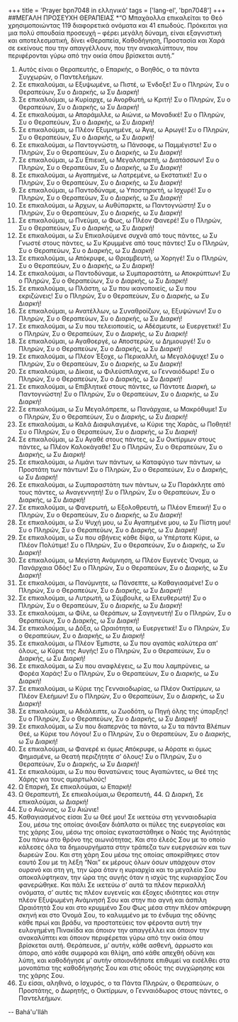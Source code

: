 +++
title = 'Prayer bpn7048 in ελληνικά'
tags = ['lang-el', 'bpn7048']
+++
##ΜΕΓΑΛΗ ΠΡΟΣΕΥΧΗ ΘΕΡΑΠΕΙΑΣ
*“Ο Μπαχάολλα επικαλείται το Θεό χρησιµοποιώντας 119 διαφορετικά ονόµατα και 41 επωδούς. Πρόκειται για µια πολύ σπουδαία προσευχή – φέρει µεγάλη δύναµη, είναι εξαγνιστική και αποτελεσµατική, δίνει «Θεραπεία, Καθοδήγηση, Προστασία και Χαρά σε εκείνους που την απαγγέλλουν, που την ανακαλύπτουν, που περιφέρονται γύρω από την οικία όπου βρίσκεται αυτή.”
1. Αυτός είναι ο Θεραπευτής, ο Επαρκής, ο Βοηθός, ο τα πάντα Συγχωρών, ο Παντελεήµων.
2. Σε επικαλούµαι, ω Εξυψωµένε, ω Πιστέ, ω Ένδοξε!
Συ ο Πληρών, Συ ο Θεραπεύων, Συ ο ∆ιαρκής, ω Συ ∆ιαρκή!
3. Σε επικαλούµαι, ω Κυρίαρχε, ω Ανορθωτή, ω Κριτή!
Συ ο Πληρών, Συ ο Θεραπεύων, Συ ο ∆ιαρκής, ω Συ ∆ιαρκή!
4. Σε επικαλούµαι, ω Απαράµιλλε, ω Αιώνιε, ω Μοναδικέ!
Συ ο Πληρών, Συ ο Θεραπεύων, Συ ο ∆ιαρκής, ω Συ ∆ιαρκή!
5. Σε επικαλούµαι, ω Πλέον Εξυµνηµένε, ω Άγιε, ω Αρωγέ!
Συ ο Πληρών, Συ ο Θεραπεύων, Συ ο ∆ιαρκής, ω Συ ∆ιαρκή!
6. Σε επικαλούµαι, ω Παντογνώστη, ω Πάνσοφε, ω Παµµέγιστε!
Συ ο Πληρών, Συ ο Θεραπεύων, Συ ο ∆ιαρκής, ω Συ ∆ιαρκή!
7. Σε επικαλούµαι, ω Συ Επιεική, ω Μεγαλοπρεπή, ω ∆ιατάσσων!
Συ ο Πληρών, Συ ο Θεραπεύων, Συ ο ∆ιαρκής, ω Συ ∆ιαρκή!
8. Σε επικαλούµαι, ω Αγαπηµένε, ω Λατρεµένε, ω Εκστατικέ!
Συ ο Πληρών, Συ ο Θεραπεύων, Συ ο ∆ιαρκής, ω Συ ∆ιαρκή!
9. Σε επικαλούµαι, ω Παντοδύναµε, ω Υποστηρικτή, ω Ισχυρέ!
Συ ο Πληρών, Συ ο Θεραπεύων, Συ ο ∆ιαρκής, ω Συ ∆ιαρκή!
10. Σε επικαλούµαι, ω Άρχων, ω Αυθύπαρκτε, ω Παντογνώστη!
Συ ο Πληρών, Συ ο Θεραπεύων,
Συ ο ∆ιαρκής, ω Συ ∆ιαρκή!
11. Σε επικαλούµαι, ω Πνεύµα, ω Φως, ω Πλέον Φανερέ!
Συ ο Πληρών, Συ ο Θεραπεύων, Συ ο ∆ιαρκής, ω Συ ∆ιαρκή!
12. Σε επικαλούµαι, ω Συ Επικαλούµενε συχνά από τους πάντες, ω Συ Γνωστέ στους πάντες, ω Συ Κρυµµένε από τους πάντες!
Συ ο Πληρών, Συ ο Θεραπεύων, Συ ο ∆ιαρκής, ω Συ ∆ιαρκή!
13. Σε επικαλούµαι, ω Απόκρυφε, ω Θριαµβευτή, ω Χορηγέ!
Συ ο Πληρών, Συ ο Θεραπεύων, Συ ο ∆ιαρκής, ω Συ ∆ιαρκή!
14. Σε επικαλούµαι, ω Παντοδύναµε, ω Συµπαραστάτη, ω Αποκρύπτων!
Συ ο Πληρών, Συ ο Θεραπεύων, Συ ο ∆ιαρκής, ω Συ ∆ιαρκή!
15. Σε επικαλούµαι, ω Πλάστη, ω Συ που ικανοποιείς, ω Συ που εκριζώνεις!
Συ ο Πληρών, Συ ο Θεραπεύων, Συ ο ∆ιαρκής, ω Συ ∆ιαρκή!
16. Σε επικαλούµαι, ω Ανατέλλων, ω Συναθροίζων, ω, Εξυψώνων!
Συ ο Πληρών, Συ ο Θεραπεύων, Συ ο ∆ιαρκής, ω Συ ∆ιαρκή!
17. Σε επικαλούµαι, ω Συ που τελειοποιείς, ω Αδέσµευτε, ω Ευεργετικέ!
Συ ο Πληρών, Συ ο Θεραπεύων, Συ ο ∆ιαρκής, ω Συ ∆ιαρκή!
18. Σε επικαλούµαι, ω Αγαθοεργέ, ω Αποστερών, ω ∆ηµιουργέ!
Συ ο Πληρών, Συ ο Θεραπεύων, Συ ο ∆ιαρκής, ω Συ ∆ιαρκή!
19. Σε επικαλούµαι, ω Πλέον Έξοχε, ω Περικαλλή, ω Μεγαλόψυχε!
Συ ο Πληρών, Συ ο Θεραπεύων, Συ ο ∆ιαρκής, ω Συ ∆ιαρκή!
20. Σε επικαλούµαι, ω ∆ίκαιε, ω Φιλεύσπλαχνε, ω Γενναιόδωρε!
Συ ο Πληρών, Συ ο Θεραπεύων, Συ ο ∆ιαρκής, ω Συ ∆ιαρκή!
21. Σε επικαλούµαι, ω Επιβλητικέ στους πάντες, ω Πάντοτε ∆ιαρκή, ω Παντογνώστη!
Συ ο Πληρών, Συ ο Θεραπεύων, Συ ο ∆ιαρκής, ω Συ ∆ιαρκή!
22. Σε επικαλούµαι, ω Συ Μεγαλόπρεπε, ω Πανάρχαιε, ω Μακρόθυµε!
Συ ο Πληρών, Συ ο Θεραπεύων, Συ ο ∆ιαρκής, ω Συ ∆ιαρκή!
23. Σε επικαλούµαι, ω Καλά ∆ιαφυλαγµένε, ω Κύριε της Χαράς, ω Ποθητέ!
Συ ο Πληρών, Συ ο Θεραπεύων, Συ ο ∆ιαρκής, ω Συ ∆ιαρκή!
24. Σε επικαλούµαι, ω Συ Αγαθέ στους πάντες, ω Συ Οικτίρµων στους πάντες, ω Πλέον Καλοκάγαθε!
Συ ο Πληρών, Συ ο Θεραπεύων, Συ ο ∆ιαρκής, ω Συ ∆ιαρκή!
25. Σε επικαλούµαι, ω Λιµάνι των πάντων, ω Καταφύγιο των πάντων, ω Προστάτη των πάντων!
Συ ο Πληρών, Συ ο Θεραπεύων, Συ ο ∆ιαρκής, ω Συ ∆ιαρκή!
26. Σε επικαλούµαι, ω Συµπαραστάτη των πάντων, ω Συ Παράκλητε από τους πάντες, ω Αναγεννητή!
Συ ο Πληρών, Συ ο Θεραπεύων, Συ ο ∆ιαρκής, ω Συ ∆ιαρκή!
27. Σε επικαλούµαι, ω Φανερωτή, ω Εξολοθρευτή, ω Πλέον Επιεική!
Συ ο Πληρών, Συ ο Θεραπεύων, Συ ο ∆ιαρκής, ω Συ ∆ιαρκή!
28. Σε επικαλούµαι, ω Συ Ψυχή µου, ω Συ Αγαπηµένε µου, ω Συ Πίστη µου!
Συ ο Πληρών, Συ ο Θεραπεύων, Συ ο ∆ιαρκής, ω Συ ∆ιαρκή!
29. Σε επικαλούµαι, ω Συ που σβήνεις κάθε δίψα, ω Υπέρτατε Κύριε, ω Πλέον Πολύτιµε!
Συ ο Πληρών, Συ ο Θεραπεύων, Συ ο ∆ιαρκής, ω Συ ∆ιαρκή!
30. Σε επικαλούµαι, ω Μεγίστη Ανάµνηση, ω Πλέον Ευγενές Όνοµα, ω Πανάρχαια Οδός!
Συ ο Πληρών, Συ ο Θεραπεύων, Συ ο ∆ιαρκής, ω Συ ∆ιαρκή!
31. Σε επικαλούµαι, ω Πανύµνητε, ω Πάνσεπτε, ω Καθαγιασµένε!
Συ ο Πληρών, Συ ο Θεραπεύων, Συ ο ∆ιαρκής, ω Συ ∆ιαρκή!
32. Σε επικαλούµαι, ω Λυτρωτή, ω Σύµβουλε, ω Ελευθερωτή!
Συ ο Πληρών, Συ ο Θεραπεύων, Συ ο ∆ιαρκής, ω Συ ∆ιαρκή!
33. Σε επικαλούµαι, ω Φίλε, ω Θεράπων, ω Σαγηνευτή!
Συ ο Πληρών, Συ ο Θεραπεύων, Συ ο ∆ιαρκής, ω Συ ∆ιαρκή!
34. Σε επικαλούµαι, ω ∆όξα, ω Ωραιότητα, ω Ευεργετικέ!
Συ ο Πληρών, Συ ο Θεραπεύων, Συ ο ∆ιαρκής, ω Συ ∆ιαρκή!
35. Σε επικαλούµαι, ω Πλέον Έµπιστε, ω Συ που αγαπάς καλύτερα απ’ όλους, ω Κύριε της Αυγής!
Συ ο Πληρών, Συ ο Θεραπεύων, Συ ο ∆ιαρκής, ω Συ ∆ιαρκή!
36. Σε επικαλούµαι, ω Συ που αναφλέγεις, ω Συ που λαµπρύνεις, ω Φορέα Χαράς!
Συ ο Πληρών, Συ ο Θεραπεύων, Συ ο ∆ιαρκής, ω Συ ∆ιαρκή!
37. Σε επικαλούµαι, ω Κύριε της Γενναιοδωρίας, ω Πλέον Οικτίρµων, ω Πλέον Ελεήµων!
Συ ο Πληρών, Συ ο Θεραπεύων, Συ ο ∆ιαρκής, ω Συ ∆ιαρκή!
38. Σε επικαλούµαι, ω Αδιάλειπτε, ω Ζωοδότη, ω Πηγή όλης της ύπαρξης!
Συ ο Πληρών, Συ ο Θεραπεύων, Συ ο ∆ιαρκής, ω Συ ∆ιαρκή!
39. Σε επικαλούµαι, ω Συ που διαπερνάς τα πάντα, ω Συ τα πάντα Βλέπων Θεέ, ω Κύριε του Λόγου!
Συ ο Πληρών, Συ ο Θεραπεύων, Συ ο ∆ιαρκής, ω Συ ∆ιαρκή!
40. Σε επικαλούµαι, ω Φανερέ κι όµως Απόκρυφε, ω Αόρατε κι όµως Φηµισµένε, ω Θεατή περιζήτητε σ’ όλους!
Συ ο Πληρών, Συ ο Θεραπεύων, Συ ο ∆ιαρκής, ω Συ ∆ιαρκή!
41. Σε επικαλούµαι, ω Συ που θανατώνεις τους Αγαπώντες, ω Θεέ της Χάρης
για τους αµαρτωλούς!
42. Ω Επαρκή, Σε επικαλούµαι, ω Επαρκή!
43. Ω Θεραπευτή, Σε επικαλούµαι,ω Θεραπευτή, 44. Ω ∆ιαρκή, Σε επικαλούµαι, ω ∆ιαρκή!
45. Συ ο Αιώνιος, ω Συ Αιώνιε!
46. Καθαγιασµένος είσαι Συ ω Θεέ µου!
Σε ικετεύω στη γενναιοδωρία Σου, µέσω της οποίας άνοιξαν διάπλατα οι πύλες της ευεργεσίας και της χάρης Σου, µέσω της οποίας εγκαταστάθηκε ο Ναός της Αγιότητάς Σου πάνω στο θρόνο της αιωνιότητας. Και στο έλεός Σου µε το οποίο κάλεσες όλα τα δηµιουργήµατα στην τράπεζα των ευεργεσιών και των δωρεών Σου. Και στη χάρη Σου µέσω της οποίας αποκρίθηκες στον εαυτό Σου µε τη λέξη “Ναι” εκ µέρους όλων όσων υπάρχουν στον ουρανό και στη γη, την ώρα όταν η κυριαρχία και το µεγαλείο Σου αποκαλύφτηκαν, την ώρα της αυγής όταν η ισχύς της κυριαρχίας Σου φανερώθηκε. Και πάλι Σε ικετεύω σ’ αυτά τα πλέον περικαλλή ονόµατα, σ’ αυτές τις πλέον ευγενείς και έξοχες ιδιότητες και στην πλέον Εξυψωµένη Ανάµνησή Σου και στην πιο αγνή και άσπιλη Ωραιότητά Σου και στο κρυµµένο Σου Φως µέσα στην πλέον απόκρυφη σκηνή και στο Όνοµά Σου, το καλυµµένο µε το ένδυµα της οδύνης κάθε πρωί και βράδυ, να προστατεύεις τον φέροντα αυτή την ευλογηµένη Πινακίδα και όποιον την απαγγέλλει και όποιον την ανακαλύπτει και όποιον περιφέρεται γύρω από την οικία όπου βρίσκεται αυτή. Θεράπευσε, µ’ αυτήν, κάθε ασθενή, άρρωστο και άπορο, από κάθε συµφορά και θλίψη, από κάθε απεχθή οδύνη και λύπη, και καθοδήγησε µ’ αυτήν οποιονδήποτε επιθυµεί να εισέλθει στα µονοπάτια της καθοδήγησής Σου και στις οδούς της συγχώρησης και της χάρης Σου.
47. Συ είσαι, αληθινά, ο Ισχυρός, ο τα Πάντα Πληρών, ο Θεραπεύων, ο Προστάτης, ο ∆ωρητής, ο Οικτίρµων, ο Γενναιόδωρος στους πάντες, ο Παντελεήµων.

-- Bahá'u'lláh
